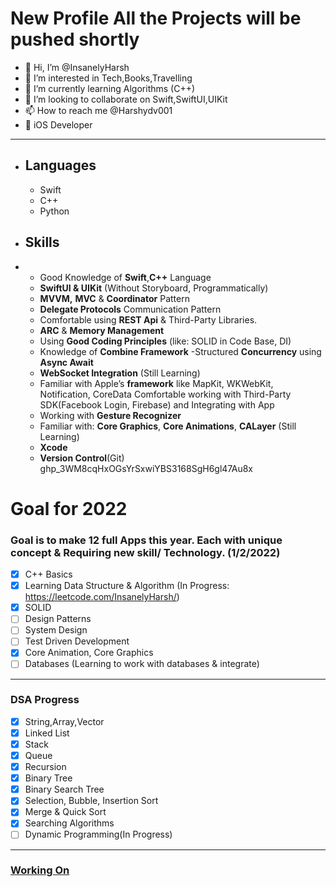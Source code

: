 # New Profile All the Projects will be pushed shortly

- 👋 Hi, I’m @InsanelyHarsh
- 👀 I’m interested in Tech,Books,Travelling
- 🌱 I’m currently learning Algorithms (C++)
- 💞️ I’m looking to collaborate on Swift,SwiftUI,UIKit
- 📫 How to reach me @Harshydv001
- 📱 iOS Developer

----

- ## Languages

  - Swift
  - C++
  - Python
- ## Skills
- 
  - Good Knowledge of **Swift**,**C++** Language
  - **SwiftUI & UIKit** (Without Storyboard, Programmatically)
  - **MVVM,** **MVC** & **Coordinator** Pattern
  - **Delegate Protocols** Communication Pattern
  - Comfortable using **REST Api** & Third-Party Libraries.
  - **ARC** & **Memory Management**
  - Using **Good Coding Principles** (like: SOLID in Code Base, DI)
  - Knowledge of **Combine Framework**
  -Structured **Concurrency** using **Async Await**
  - **WebSocket Integration** (Still Learning)
  - Familiar with Apple’s **framework** like MapKit, WKWebKit, Notification, CoreData Comfortable working with Third-Party SDK(Facebook Login, Firebase) and         Integrating with App
  - Working with **Gesture Recognizer**
  - Familiar with: **Core Graphics**, **Core Animations**, **CALayer** (Still Learning)
  - **Xcode**
  - **Version Control**(Git)
  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
  
# Goal for 2022
### Goal is to make 12 full Apps this year. Each with unique concept & Requiring new skill/ Technology. (1/2/2022)

- [x] C++ Basics
- [X] Learning Data Structure & Algorithm (In Progress: https://leetcode.com/InsanelyHarsh/)
- [X] SOLID
- [ ] Design Patterns
- [ ] System Design
- [ ] Test Driven Development
- [X] Core Animation, Core Graphics
- [ ] Databases (Learning to work with databases & integrate)
----

### DSA Progress
- [X] String,Array,Vector
- [X] Linked List
- [X] Stack
- [X] Queue
- [X] Recursion
- [X] Binary Tree
- [X] Binary Search Tree
- [X] Selection, Bubble, Insertion Sort
- [X] Merge & Quick Sort
- [X] Searching Algorithms
- [ ] Dynamic Programming(In Progress)
----
### [Working On](https://github.com/InsanelyHarsh/PersonalFinanceApp)

 <!---
InsanelyHarsh/InsanelyHarsh is a ✨ special ✨ repository because its `README.md` (this file) appears on your GitHub profile.
You can click the Preview link to take a look at your changes.
--->
